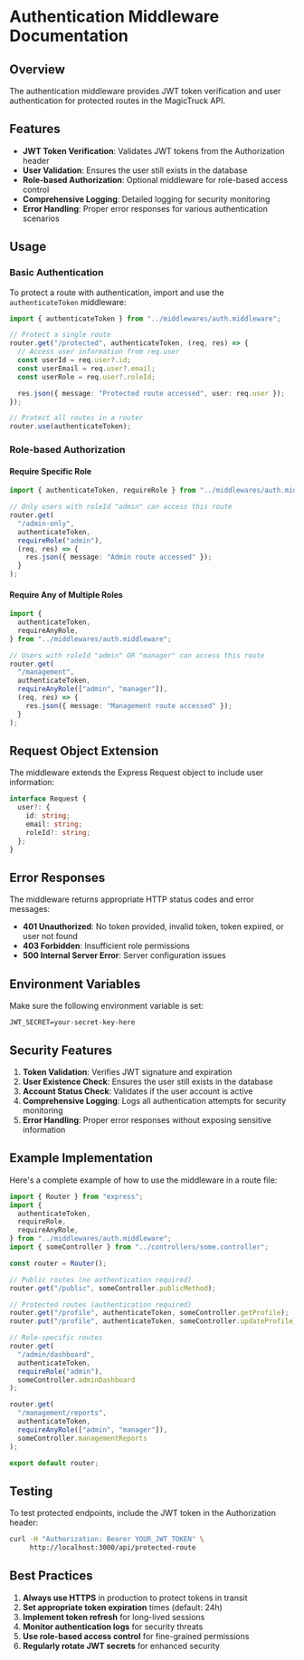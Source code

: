 # Authentication Middleware Documentation

## Overview

The authentication middleware provides JWT token verification and user authentication for protected routes in the MagicTruck API.

## Features

- **JWT Token Verification**: Validates JWT tokens from the Authorization header
- **User Validation**: Ensures the user still exists in the database
- **Role-based Authorization**: Optional middleware for role-based access control
- **Comprehensive Logging**: Detailed logging for security monitoring
- **Error Handling**: Proper error responses for various authentication scenarios

## Usage

### Basic Authentication

To protect a route with authentication, import and use the `authenticateToken` middleware:

```typescript
import { authenticateToken } from "../middlewares/auth.middleware";

// Protect a single route
router.get("/protected", authenticateToken, (req, res) => {
  // Access user information from req.user
  const userId = req.user?.id;
  const userEmail = req.user?.email;
  const userRole = req.user?.roleId;

  res.json({ message: "Protected route accessed", user: req.user });
});

// Protect all routes in a router
router.use(authenticateToken);
```

### Role-based Authorization

#### Require Specific Role

```typescript
import { authenticateToken, requireRole } from "../middlewares/auth.middleware";

// Only users with roleId "admin" can access this route
router.get(
  "/admin-only",
  authenticateToken,
  requireRole("admin"),
  (req, res) => {
    res.json({ message: "Admin route accessed" });
  }
);
```

#### Require Any of Multiple Roles

```typescript
import {
  authenticateToken,
  requireAnyRole,
} from "../middlewares/auth.middleware";

// Users with roleId "admin" OR "manager" can access this route
router.get(
  "/management",
  authenticateToken,
  requireAnyRole(["admin", "manager"]),
  (req, res) => {
    res.json({ message: "Management route accessed" });
  }
);
```

## Request Object Extension

The middleware extends the Express Request object to include user information:

```typescript
interface Request {
  user?: {
    id: string;
    email: string;
    roleId?: string;
  };
}
```

## Error Responses

The middleware returns appropriate HTTP status codes and error messages:

- **401 Unauthorized**: No token provided, invalid token, token expired, or user not found
- **403 Forbidden**: Insufficient role permissions
- **500 Internal Server Error**: Server configuration issues

## Environment Variables

Make sure the following environment variable is set:

```env
JWT_SECRET=your-secret-key-here
```

## Security Features

1. **Token Validation**: Verifies JWT signature and expiration
2. **User Existence Check**: Ensures the user still exists in the database
3. **Account Status Check**: Validates if the user account is active
4. **Comprehensive Logging**: Logs all authentication attempts for security monitoring
5. **Error Handling**: Proper error responses without exposing sensitive information

## Example Implementation

Here's a complete example of how to use the middleware in a route file:

```typescript
import { Router } from "express";
import {
  authenticateToken,
  requireRole,
  requireAnyRole,
} from "../middlewares/auth.middleware";
import { someController } from "../controllers/some.controller";

const router = Router();

// Public routes (no authentication required)
router.get("/public", someController.publicMethod);

// Protected routes (authentication required)
router.get("/profile", authenticateToken, someController.getProfile);
router.put("/profile", authenticateToken, someController.updateProfile);

// Role-specific routes
router.get(
  "/admin/dashboard",
  authenticateToken,
  requireRole("admin"),
  someController.adminDashboard
);

router.get(
  "/management/reports",
  authenticateToken,
  requireAnyRole(["admin", "manager"]),
  someController.managementReports
);

export default router;
```

## Testing

To test protected endpoints, include the JWT token in the Authorization header:

```bash
curl -H "Authorization: Bearer YOUR_JWT_TOKEN" \
     http://localhost:3000/api/protected-route
```

## Best Practices

1. **Always use HTTPS** in production to protect tokens in transit
2. **Set appropriate token expiration** times (default: 24h)
3. **Implement token refresh** for long-lived sessions
4. **Monitor authentication logs** for security threats
5. **Use role-based access control** for fine-grained permissions
6. **Regularly rotate JWT secrets** for enhanced security

